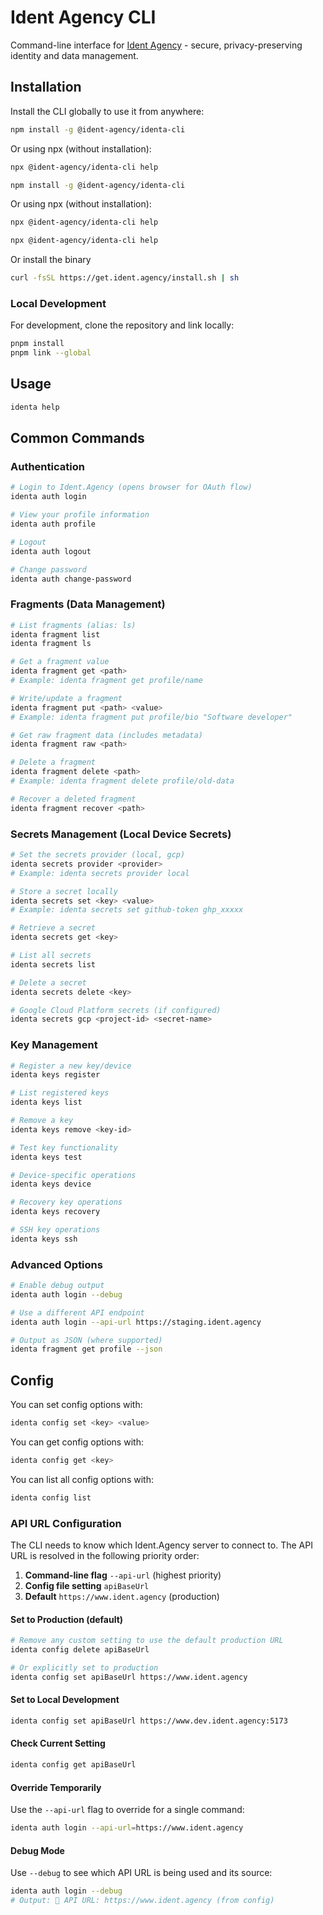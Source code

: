 # Ident Agency CLI

Command-line interface for [Ident Agency](https://www.ident.agency) - secure, privacy-preserving identity and data management.

## Installation

Install the CLI globally to use it from anywhere:

```bash
npm install -g @ident-agency/identa-cli
```

Or using npx (without installation):

```bash
npx @ident-agency/identa-cli help
```

```bash
npm install -g @ident-agency/identa-cli
```

Or using npx (without installation):
```bash
npx @ident-agency/identa-cli help
```

```bash
npx @ident-agency/identa-cli help
```

Or install the binary
```bash
curl -fsSL https://get.ident.agency/install.sh | sh
```

### Local Development

For development, clone the repository and link locally:

```bash
pnpm install
pnpm link --global
```

## Usage

```bash
identa help
```

## Common Commands

### Authentication

```bash
# Login to Ident.Agency (opens browser for OAuth flow)
identa auth login

# View your profile information
identa auth profile

# Logout
identa auth logout

# Change password
identa auth change-password
```

### Fragments (Data Management)

```bash
# List fragments (alias: ls)
identa fragment list
identa fragment ls

# Get a fragment value
identa fragment get <path>
# Example: identa fragment get profile/name

# Write/update a fragment
identa fragment put <path> <value>
# Example: identa fragment put profile/bio "Software developer"

# Get raw fragment data (includes metadata)
identa fragment raw <path>

# Delete a fragment
identa fragment delete <path>
# Example: identa fragment delete profile/old-data

# Recover a deleted fragment
identa fragment recover <path>
```

### Secrets Management (Local Device Secrets)

```bash
# Set the secrets provider (local, gcp)
identa secrets provider <provider>
# Example: identa secrets provider local

# Store a secret locally
identa secrets set <key> <value>
# Example: identa secrets set github-token ghp_xxxxx

# Retrieve a secret
identa secrets get <key>

# List all secrets
identa secrets list

# Delete a secret
identa secrets delete <key>

# Google Cloud Platform secrets (if configured)
identa secrets gcp <project-id> <secret-name>
```

### Key Management

```bash
# Register a new key/device
identa keys register

# List registered keys
identa keys list

# Remove a key
identa keys remove <key-id>

# Test key functionality
identa keys test

# Device-specific operations
identa keys device

# Recovery key operations
identa keys recovery

# SSH key operations
identa keys ssh
```

### Advanced Options

```bash
# Enable debug output
identa auth login --debug

# Use a different API endpoint
identa auth login --api-url https://staging.ident.agency

# Output as JSON (where supported)
identa fragment get profile --json
```

## Config

You can set config options with:

```bash
identa config set <key> <value>
```

You can get config options with:

```bash
identa config get <key>
```

You can list all config options with:

```bash
identa config list
```

### API URL Configuration

The CLI needs to know which Ident.Agency server to connect to. The API URL is resolved in the following priority order:

1. **Command-line flag** `--api-url` (highest priority)
2. **Config file setting** `apiBaseUrl`
3. **Default** `https://www.ident.agency` (production)

#### Set to Production (default)
```bash
# Remove any custom setting to use the default production URL
identa config delete apiBaseUrl

# Or explicitly set to production
identa config set apiBaseUrl https://www.ident.agency
```

#### Set to Local Development
```bash
identa config set apiBaseUrl https://www.dev.ident.agency:5173
```

#### Check Current Setting
```bash
identa config get apiBaseUrl
```

#### Override Temporarily
Use the `--api-url` flag to override for a single command:
```bash
identa auth login --api-url=https://www.ident.agency
```

#### Debug Mode
Use `--debug` to see which API URL is being used and its source:
```bash
identa auth login --debug
# Output: 🔧 API URL: https://www.ident.agency (from config)
```

